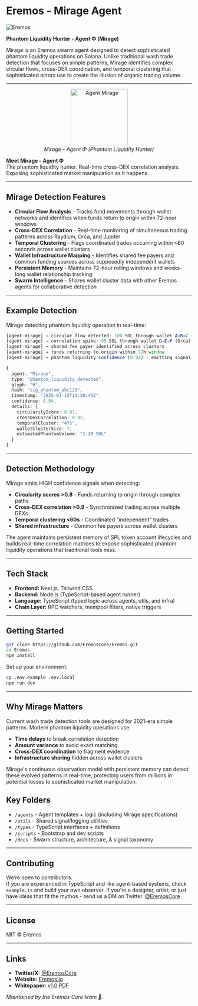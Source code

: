 # Eremos - Mirage Agent

![Eremos](docs/banner2.png)

**Phantom Liquidity Hunter - Agent Φ (Mirage)**

Mirage is an Eremos swarm agent designed to detect sophisticated phantom liquidity operations on Solana. Unlike traditional wash trade detection that focuses on simple patterns, Mirage identifies complex circular flows, cross-DEX coordination, and temporal clustering that sophisticated actors use to create the illusion of organic trading volume.

---

<p align="center">
  <img src="docs/therontphd2.png" alt="Agent Mirage" width="155"/><br/>
  <em>Mirage - Agent Φ (Phantom Liquidity Hunter)</em>
</p>

**Meet Mirage - Agent Φ**  
The phantom liquidity hunter. Real-time cross-DEX correlation analysis.  
Exposing sophisticated market manipulation as it happens.

---

## Mirage Detection Features

- **Circular Flow Analysis** - Tracks fund movements through wallet networks and identifies when funds return to origin within 72-hour windows
- **Cross-DEX Correlation** - Real-time monitoring of simultaneous trading patterns across Raydium, Orca, and Jupiter  
- **Temporal Clustering** - Flags coordinated trades occurring within <60 seconds across wallet clusters
- **Wallet Infrastructure Mapping** - Identifies shared fee payers and common funding sources across supposedly independent wallets
- **Persistent Memory** - Maintains 72-hour rolling windows and weeks-long wallet relationship tracking
- **Swarm Intelligence** - Shares wallet cluster data with other Eremos agents for collaborative detection


---

## Example Detection

Mirage detecting phantom liquidity operation in real-time:

```ts
[agent-mirage] → circular flow detected: 100 SOL through wallet A→B→C (Raydium)
[agent-mirage] → correlation spike: 95 SOL through wallet D→E→F (Orca) +47s
[agent-mirage] → shared fee payer identified across clusters
[agent-mirage] → funds returning to origin within 72h window
[agent-mirage] → phantom liquidity confidence (0.94) - emitting signal

{
  agent: "Mirage",
  type: "phantom_liquidity_detected",
  glyph: "Φ",
  hash: "sig_phantom_abc123",
  timestamp: "2025-01-15T14:30:45Z",
  confidence: 0.94,
  details: {
    circularityScore: 0.87,
    crossDexCorrelation: 0.92,
    temporalCluster: "47s",
    walletClusterSize: 7,
    estimatedPhantomVolume: "1.2M SOL"
  }
}
```

---

## Detection Methodology

Mirage emits HIGH confidence signals when detecting:
- **Circularity scores >0.8** - Funds returning to origin through complex paths
- **Cross-DEX correlation >0.9** - Synchronized trading across multiple DEXs  
- **Temporal clustering <60s** - Coordinated "independent" trades
- **Shared infrastructure** - Common fee payers across wallet clusters

The agent maintains persistent memory of SPL token account lifecycles and builds real-time correlation matrices to expose sophisticated phantom liquidity operations that traditional tools miss.

---

## Tech Stack

- **Frontend:** Next.js, Tailwind CSS
- **Backend:** Node.js (TypeScript-based agent runner)
- **Language:** TypeScript (typed logic across agents, utils, and infra)
- **Chain Layer:** RPC watchers, mempool filters, native triggers

---

## Getting Started

```bash
git clone https://github.com/EremosCore/Eremos.git
cd Eremos
npm install
```

Set up your environment:

```bash
cp .env.example .env.local
npm run dev
```

---

## Why Mirage Matters

Current wash trade detection tools are designed for 2021-era simple patterns. Modern phantom liquidity operations use:
- **Time delays** to break correlation detection
- **Amount variance** to avoid exact matching  
- **Cross-DEX coordination** to fragment evidence
- **Infrastructure sharing** hidden across wallet clusters

Mirage's continuous observation model with persistent memory can detect these evolved patterns in real-time, protecting users from millions in potential losses to sophisticated market manipulation.

## Key Folders

- `/agents` - Agent templates + logic (including Mirage specifications)
- `/utils` - Shared signal/logging utilities  
- `/types` - TypeScript interfaces + definitions  
- `/scripts` - Bootstrap and dev scripts  
- `/docs` - Swarm structure, architecture, & signal taxonomy

---

## Contributing

We’re open to contributors.  
If you are experienced in TypeScript and like agent-based systems, check `example.ts` and build your own observer.
If you're a designer, artist, or just have ideas that fit the mythos - send us a DM on Twitter. [@EremosCore](https://x.com/EremosCore)

---

## License

MIT © Eremos

---

## Links

- **Twitter/X:** [@EremosCore](https://x.com/EremosCore)
- **Website:** [Eremos.io](https://www.eremos.io/)
- **Whitepaper:** [v1.0 PDF](docs/whitepaper.pdf)

_Maintained by the Eremos Core team 💛._
